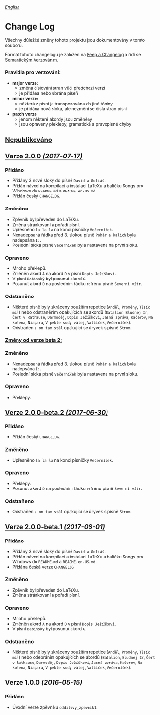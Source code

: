 [_English_](CHANGELOG.en-US.md)


# Change Log

Všechny důležité změny tohoto projektu jsou dokumentovány v tomto souboru.

Formát tohoto changelogu je založen na
[Keep a Changelog](http://keepachangelog.com/) a řídí se
[Semantickým Verzováním](http://semver.org/lang/cs/).


### Pravidla pro verzování:

- **major verze:**
  - změna číslování stran vůči předchozí verzi
  - je přidána nebo ubrána píseň
- **minor verze:**
  - některá z písní je transponována do jiné tóniny
  - je přidána nová sloka, ale nezmění se čísla stran písní
- **patch verze**
  - jenom některé akordy jsou změněny
  - jsou opraveny překlepy, gramatické a pravopisné chyby 


## [Nepublikováno](https://github.com/kobylky/oddilovy_zpevnik1/compare/master...develop)


## [Verze 2.0.0 *(2017-07-17)*](https://github.com/kobylky/oddilovy_zpevnik1/compare/v1.0.0...v2.0.0)


### Přidáno

- Přidány 3 nové sloky do písně `David a Goliáš`.
- Přidán návod na kompilaci a instalaci LaTeXu a balíčku Songs pro Windows do
  `README.md` a `README.en-US.md`.
- Přidán český `CHANGELOG`.


### Změněno

- Zpěvník byl převeden do LaTeXu.
- Změna stránkovaní a pořadí písní.
- Upřesněno `la la la` na konci písničky `Večerníček`.
- Nenadepsaná řádka před 3. slokou písně `Pohár a kalich` byla nadepsána `I:`.
- Poslední sloka písně `Večerníček` byla nastavena na první sloku.


### Opraveno

- Mnoho překlepů.
- Změněn akord `A` na akord `D` v písni `Dopis Ježíškovi`.
- V písni `Babinský` byl posunut akord `G`.
- Posunut akord `D` na posledním řádku refrénu písně `Severní vítr`.


### Odstraněno

- Některé písně byly zkráceny použitím repetice (`Anděl`, `Proměny`, `Tisíc
  mil`) nebo odstraněním opakujících se akordů (`Batalion`, `Bludnej Ir`, `Čert
  v Rathause`, `Darmoděj`, `Dopis Ježíškovi`, `Jasná zpráva`, `Kačerov`,
  `Na kolena`, `Niagara`, `V pekle sudy válej`, `Valčíček`, `Večerníček`).
- Odstraňen `a on tam stál` opakující se úryvek s písně `Strom`.


### [Změny od verze beta 2:](https://github.com/kobylky/oddilovy_zpevnik1/compare/v2.0.0-beta.2...develop)


### Změněno

- Nenadepsaná řádka před 3. slokou písně `Pohár a kalich` byla nadepsána `I:`.
- Poslední sloka písně `Večerníček` byla nastavena na první sloku.


### Opraveno

- Překlepy.


## [Verze 2.0.0-beta.2 *(2017-06-30)*](https://github.com/kobylky/oddilovy_zpevnik1/compare/v2.0.0-beta.1...v2.0.0-beta.2)


### Přidáno

- Přidán český `CHANGELOG`.


### Změněno

- Upřesněno `la la la` na konci písničky `Večerníček`.


### Opraveno

- Překlepy.
- Posunut akord `D` na posledním řádku refrénu písně `Severní vítr`.


### Odstraňeno

- Odstraňen `a on tam stál` opakující se úryvek s písně `Strom`.


## [Verze 2.0.0-beta.1 *(2017-06-01)*](https://github.com/kobylky/oddilovy_zpevnik1/compare/v1.0.0...v2.0.0-beta.1)


### Přidáno

- Přidány 3 nové sloky do písně `David a Goliáš`.
- Přidán návod na kompilaci a instalaci LaTeXu a balíčku Songs pro Windows do
  `README.md` a `README.en-US.md`.
- Přidána česká verze `CHANGELOG`


### Změněno

- Zpěvník byl převeden do LaTeXu.
- Změna stránkovaní a pořadí písní.


### Opraveno

- Mnoho překlepů.
- Změněn akord `A` na akord `D` v písni `Dopis Ježíškovi`.
- V písni `Babinský` byl posunut akord `G`.


### Odstraněno

- Některé písně byly zkráceny použitím repetice (`Anděl`, `Proměny`, `Tisíc
mil`) nebo odebráním opakujících se akordů (`Batalion`, `Bludnej Ir`, `Čert v
Rathause`, `Darmoděj`, `Dopis Ježíškovi`, `Jasná zpráva`, `Kačerov`,
`Na kolena`, `Niagara`, `V pekle sudy válej`, `Valčíček`, `Večerníček`).


## Verze 1.0.0 *(2016-05-15)*


### Přidáno

- Úvodní verze zpěvníku `oddilovy_zpevnik1`.
